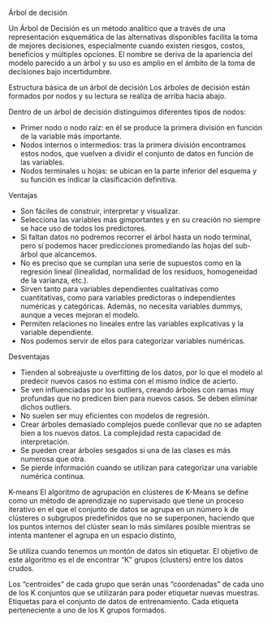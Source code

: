 Árbol de decisión

Un Árbol de Decisión es un método analítico que a través de una representación esquemática de las alternativas disponibles facilita la toma de mejores decisiones, especialmente cuando existen riesgos, costos, beneficios y múltiples opciones. El nombre se deriva de la apariencia del modelo parecido a un árbol y su uso es amplio en el ámbito de la toma de decisiones bajo incertidumbre.  

Estructura básica de un árbol de decisión
Los árboles de decisión están formados por nodos y su lectura se realiza de arriba hacia abajo. 

Dentro de un árbol de decisión distinguimos diferentes tipos de nodos: 

* Primer nodo o nodo raíz: en él se produce la primera división en función de la variable más importante.
* Nodos internos o intermedios: tras la primera división encontramos estos nodos, que vuelven a dividir el conjunto de datos en función de las variables.
* Nodos terminales u hojas: se ubican en la parte inferior del esquema y su función es indicar la clasificación definitiva.


Ventajas

* Son fáciles de construir, interpretar y visualizar.
* Selecciona las variables más gimportantes y en su creación no siempre se hace uso de todos los predictores.
* Si faltan datos no podremos recorrer el árbol hasta un nodo terminal, pero sí podemos hacer predicciones promediando las hojas del sub-árbol que alcancemos.
* No es preciso que se cumplan una serie de supuestos como en la regresión lineal (linealidad, normalidad de los residuos, homogeneidad de la varianza, etc.).
* Sirven tanto para variables dependientes cualitativas como cuantitativas, como para variables predictoras o independientes numéricas y categóricas. Además, no necesita variables dummys, aunque a veces mejoran el modelo.
* Permiten relaciones no lineales entre las variables explicativas y la variable dependiente.
* Nos podemos servir de ellos para categorizar variables numéricas.

Desventajas

* Tienden al sobreajuste u overfitting de los datos, por lo que el modelo al predecir nuevos casos no estima con el mismo índice de acierto.
* Se ven influenciadas por los outliers, creando árboles con ramas muy profundas que no predicen bien para nuevos casos. Se deben eliminar dichos outliers.
* No suelen ser muy eficientes con modelos de regresión.
* Crear árboles demasiado complejos puede conllevar que no se adapten bien a los nuevos datos. La complejidad resta capacidad de interpretación.
* Se pueden crear árboles sesgados si una de las clases es más numerosa que otra.
* Se pierde información cuando se utilizan para categorizar una variable numérica continua.

K-means 
El algoritmo de agrupación en clústeres de K-Means se define como un método de aprendizaje no supervisado que tiene un proceso iterativo en el que el conjunto de datos se agrupa en un número k de clústeres o subgrupos predefinidos que no se superponen, haciendo que los puntos internos del clúster sean lo más similares posible mientras se intenta mantener el agrupa en un espacio distinto,

Se utiliza cuando tenemos un montón de datos sin etiquetar. El objetivo de este algoritmo es el de encontrar “K” grupos (clusters) entre los datos crudos. 

Los “centroides” de cada grupo que serán unas “coordenadas” de cada uno de los K conjuntos que se utilizarán para poder etiquetar nuevas muestras.
Etiquetas para el conjunto de datos de entrenamiento. Cada etiqueta perteneciente a uno de los K grupos formados.


